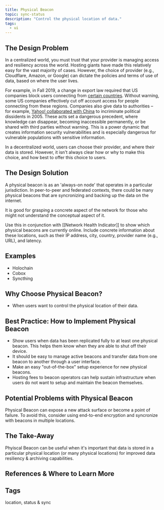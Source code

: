 ```yaml
---
title: Physical Beacon
topic: sync-status
description: "Control the physical location of data."
tags:
  - ui
---
```


## The Design Problem

In a centralized world, you must trust that your provider is managing
access and resiliency across the world. Hosting giants have made this
relatively easy for the vast majority of cases. However, the choice of provider
(e.g., Cloudflare, Amazon, or Google) can dictate the policies and terms of use
of data, based on where the user lives.

For example, in Fall 2019, a change in export law required that US companies
block users connecting from [certain countries](https://techcrunch.com/2019/07/29/github-ban-sanctioned-countries).
Without warning, some US companies effectively cut off account access for
people connecting from these regions. Companies also give data to authorities
– for example, [Yahoo! collaborated with
China](https://www.theguardian.com/world/2013/sep/08/chinese-activist-yahoo-email-freed)
to incriminate political dissidents in 2005. These acts set a dangerous
precedent, where knowledge can disappear, becoming inaccessible permanently, or
be shared with third parties without warning. This is a power
dynamic that creates information security vulnerabilities and is especially
dangerous for vulnerable populations with sensitive information.

In a decentralized world, users can choose their provider, and where their data
is stored. However, it isn't always clear how or why to make this choice, and
how best to offer this choice to users.

## The Design Solution

A physical beacon is as an 'always-on node' that operates in a particular
jurisdiction. In peer-to-peer and federated contexts, there could be many
physical beacons that are syncronizing and backing up the data on the internet.

It is good for grasping a concrete aspect of the network for those who might
not understand the conceptual aspect of it.

Use this in conjunction with [[Network Health
Indicator]] to show which physical beacons are
currently online. Include concrete information about these locations, such as
their IP address, city, country, provider name (e.g., URL), and latency.

## Examples

- Holochain
- Cobox
- Syncthing

## Why Choose Physical Beacon?

- When users want to control the physical location of their data.

## Best Practice: How to Implement Physical Beacon

- Show users when data has been replicated fully to at least one physical beacon. This helps them know when they are able to shut off their device.
- It should be easy to manage active beacons and transfer data from one beacon to another through a user interface.
- Make an easy "out-of-the-box" setup experience for new physical beacons.
- Hosting fees to beacon operators can help sustain infrastructure when users
  do not want to setup and maintain the beacon themselves.

## Potential Problems with Physical Beacon

Physical Beacon can expose a new attack surface or become a point of failure.
To avoid this, consider using end-to-end encryption and syncronize with beacons
in multiple locations.

## The Take-Away

Phyiscal Beacon can be useful when it's important that data is stored in
a particular physical location (or many physical locations) for improved data
resiliency & archiving capabilities.

## References & Where to Learn More

## Tags

location, status & sync
